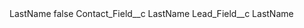 <?xml version="1.0" encoding="UTF-8"?>
<CustomMetadata xmlns="http://soap.sforce.com/2006/04/metadata" xmlns:xsi="http://www.w3.org/2001/XMLSchema-instance" xmlns:xsd="http://www.w3.org/2001/XMLSchema">
    <label>LastName</label>
    <protected>false</protected>
    <values>
        <field>Contact_Field__c</field>
        <value xsi:type="xsd:string">LastName</value>
    </values>
    <values>
        <field>Lead_Field__c</field>
        <value xsi:type="xsd:string">LastName</value>
    </values>
</CustomMetadata>
